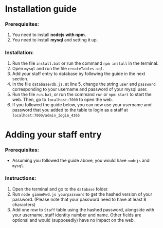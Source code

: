 # Installation guide
### Prerequisites:
  1. You need to install **nodejs with npm**.
  2. You need to install **mysql** and setting it up.
  
### Installation:
  1. Run the file `install.bat` or run the command `npm install` in the terminal.
  2. Open `mysql` and run the file `createTables.sql`.
  3. Add your staff entry to database by following the guide in the next section.
  4. In the file `database/db.js`, at line 5, change the string `user` and `password` corresponding to your username and password of your mysql user.
  5. Run the file `run.bat`, or run the command `run` or `npm start` to start the web. Then, go to `localhost:7000` to open the web.
  6. If you followed the guide below, you can now use your username and password that you added to the table to login as a staff at `localhost:7000/admin_Iogin_4365`


# Adding your staff entry
### Prerequisites:
  - Assuming you followed the guide above, you would have `nodejs` and `mysql`.

### Instructions:
  1. Open the terminal and go to the `database` folder.
  2. Run `node gimmePwd.js yourpassword` to get the hashed version of your password. (Please note that your password need to have at least 8 characters)
  3. Add one row to `Staff` table using the hashed password, alongside with your username, staff identity number and name. Other fields are optional and would (supposedly) have no impact on the web.
